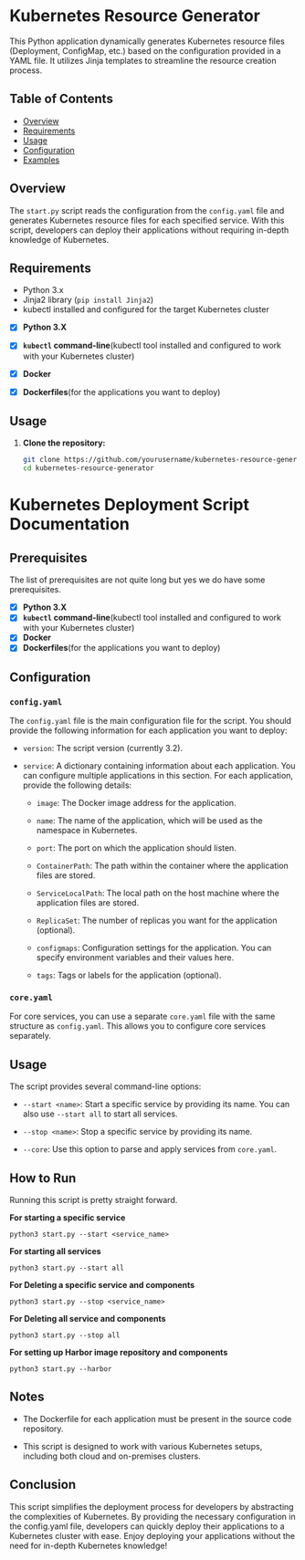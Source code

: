 # Kubernetes Resource Generator

This Python application dynamically generates Kubernetes resource files (Deployment, ConfigMap, etc.) based on the configuration provided in a YAML file. It utilizes Jinja templates to streamline the resource creation process.

## Table of Contents

- [Overview](#overview)
- [Requirements](#requirements)
- [Usage](#usage)
- [Configuration](#configuration)
- [Examples](#examples)

## Overview

The `start.py` script reads the configuration from the `config.yaml` file and generates Kubernetes resource files for each specified service. With this script, developers can deploy their applications without requiring in-depth knowledge of Kubernetes.

## Requirements

- Python 3.x
- Jinja2 library (`pip install Jinja2`)
- kubectl installed and configured for the target Kubernetes cluster

- [X] **Python 3.X**
- [X] **`kubectl` command-line**(kubectl tool installed and configured to work with your Kubernetes cluster)
- [X] **Docker**
- [X] **Dockerfiles**(for the applications you want to deploy)


## Usage

1. **Clone the repository:**

   ```bash
   git clone https://github.com/yourusername/kubernetes-resource-generator.git
   cd kubernetes-resource-generator


# Kubernetes Deployment Script Documentation


## Prerequisites

The list of prerequisites are not quite long but yes we do have some prerequisites.

- [X] **Python 3.X**
- [X] **`kubectl` command-line**(kubectl tool installed and configured to work with your Kubernetes cluster)
- [X] **Docker**
- [X] **Dockerfiles**(for the applications you want to deploy)

## Configuration

### `config.yaml`

The `config.yaml` file is the main configuration file for the script. You should provide the following information for each application you want to deploy:

- `version`: The script version (currently 3.2).

- `service`: A dictionary containing information about each application. You can configure multiple applications in this section. For each application, provide the following details:

  - `image`: The Docker image address for the application.
  
  - `name`: The name of the application, which will be used as the namespace in Kubernetes.

  - `port`: The port on which the application should listen.

  - `ContainerPath`: The path within the container where the application files are stored.

  - `ServiceLocalPath`: The local path on the host machine where the application files are stored.

  - `ReplicaSet`: The number of replicas you want for the application (optional).

  - `configmaps`: Configuration settings for the application. You can specify environment variables and their values here.

  - `tags`: Tags or labels for the application (optional).

### `core.yaml`

For core services, you can use a separate `core.yaml` file with the same structure as `config.yaml`. This allows you to configure core services separately.

## Usage

The script provides several command-line options:

- `--start <name>`: Start a specific service by providing its name. You can also use `--start all` to start all services.

- `--stop <name>`: Stop a specific service by providing its name.

- `--core`: Use this option to parse and apply services from `core.yaml`.

## How to Run

Running this script is pretty straight forward.

**For starting a specific service**

```shell
python3 start.py --start <service_name>
```

**For starting all services**

```shell
python3 start.py --start all
```
**For Deleting a specific service and components**

```shell
python3 start.py --stop <service_name>
```

**For Deleting all service and components**

```shell
python3 start.py --stop all
```

**For setting up Harbor image repository and components**

```shell
python3 start.py --harbor
```


## Notes
- The Dockerfile for each application must be present in the source code repository.

- This script is designed to work with various Kubernetes setups, including both cloud and on-premises clusters.

## Conclusion

This script simplifies the deployment process for developers by abstracting the complexities of Kubernetes. By providing the necessary configuration in the config.yaml file, developers can quickly deploy their applications to a Kubernetes cluster with ease.
Enjoy deploying your applications without the need for in-depth Kubernetes knowledge!
